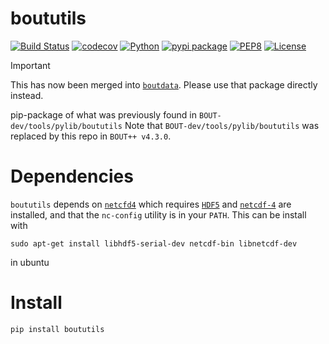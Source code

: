 # boututils

[![Build Status](https://travis-ci.org/boutproject/boututils.svg?branch=master)](https://travis-ci.org/boutproject/boututils)
[![codecov](https://codecov.io/gh/boutproject/boututils/branch/master/graph/badge.svg)](https://codecov.io/gh/boutproject/boututils)
[![Python](https://img.shields.io/badge/python->=3.6-blue.svg)](https://www.python.org/)
[![pypi package](https://badge.fury.io/py/boututils.svg)](https://pypi.org/project/boututils/)
[![PEP8](https://img.shields.io/badge/code%20style-PEP8-brightgreen.svg)](https://www.python.org/dev/peps/pep-0008/)
[![License](https://img.shields.io/badge/license-LGPL--3.0-blue.svg)](https://github.com/boutproject/boututils/blob/master/LICENSE)

> [!IMPORTANT]
> This has now been merged into [`boutdata`](https://github.com/boutproject/boutdata). Please use that package directly instead.


pip-package of what was previously found in `BOUT-dev/tools/pylib/boututils` Note that
`BOUT-dev/tools/pylib/boututils` was replaced by this repo in
`BOUT++ v4.3.0`.

# Dependencies

`boututils` depends on [`netcfd4`](https://github.com/Unidata/netcdf4-python) which
requires [`HDF5`](https://www.h5py.org) and
[`netcdf-4`](https://github.com/Unidata/netcdf-c/releases) are installed, and that the
`nc-config` utility is in your `PATH`. This can be install with

```
sudo apt-get install libhdf5-serial-dev netcdf-bin libnetcdf-dev
```

in ubuntu

# Install

`pip install boututils`
